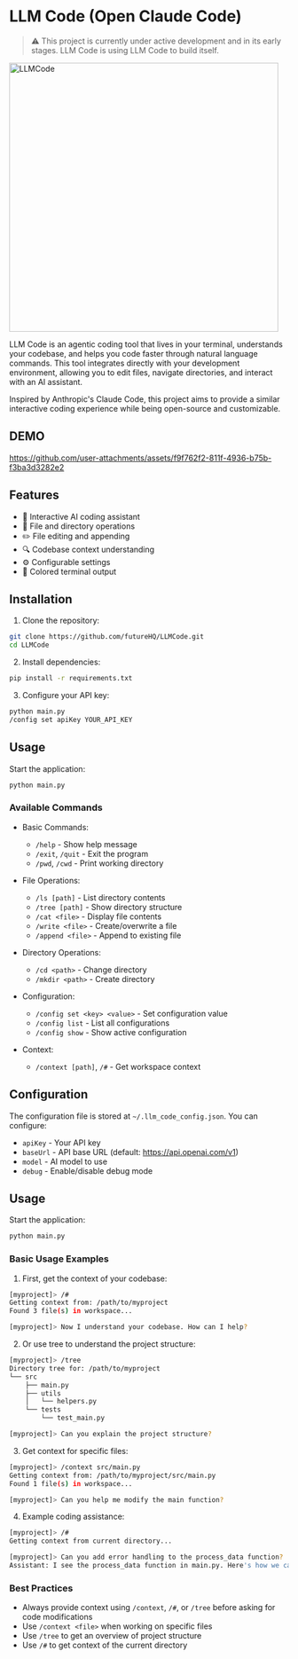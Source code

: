 # LLM Code (Open Claude Code)

> ⚠️ This project is currently under active development and in its early stages. LLM Code is using LLM Code to build itself.

<img width="485" alt="LLMCode" src="https://github.com/user-attachments/assets/7d621bae-dc4a-4ceb-ad97-2fb3a6dc8249" />

LLM Code is an agentic coding tool that lives in your terminal, understands your codebase, and helps you code faster through natural language commands. This tool integrates directly with your development environment, allowing you to edit files, navigate directories, and interact with an AI assistant.

Inspired by Anthropic's Claude Code, this project aims to provide a similar interactive coding experience while being open-source and customizable.

## DEMO

https://github.com/user-attachments/assets/f9f762f2-811f-4936-b75b-f3ba3d3282e2

## Features

- 🤖 Interactive AI coding assistant
- 📁 File and directory operations
- ✏️ File editing and appending
- 🔍 Codebase context understanding
- ⚙️ Configurable settings
- 🌈 Colored terminal output

## Installation

1. Clone the repository:
```bash
git clone https://github.com/futureHQ/LLMCode.git
cd LLMCode
```

2. Install dependencies:
```bash
pip install -r requirements.txt
```

3. Configure your API key:
```bash
python main.py
/config set apiKey YOUR_API_KEY
```

## Usage

Start the application:
```bash
python main.py
```

### Available Commands

- Basic Commands:
  - `/help` - Show help message
  - `/exit`, `/quit` - Exit the program
  - `/pwd`, `/cwd` - Print working directory

- File Operations:
  - `/ls [path]` - List directory contents
  - `/tree [path]` - Show directory structure
  - `/cat <file>` - Display file contents
  - `/write <file>` - Create/overwrite a file
  - `/append <file>` - Append to existing file

- Directory Operations:
  - `/cd <path>` - Change directory
  - `/mkdir <path>` - Create directory

- Configuration:
  - `/config set <key> <value>` - Set configuration value
  - `/config list` - List all configurations
  - `/config show` - Show active configuration

- Context:
  - `/context [path]`, `/#` - Get workspace context

## Configuration

The configuration file is stored at `~/.llm_code_config.json`. You can configure:

- `apiKey` - Your API key
- `baseUrl` - API base URL (default: https://api.openai.com/v1)
- `model` - AI model to use
- `debug` - Enable/disable debug mode

## Usage

Start the application:
```bash
python main.py
```

### Basic Usage Examples

1. First, get the context of your codebase:
```bash
[myproject]> /# 
Getting context from: /path/to/myproject
Found 3 file(s) in workspace...

[myproject]> Now I understand your codebase. How can I help?
```

2. Or use tree to understand the project structure:
```bash
[myproject]> /tree
Directory tree for: /path/to/myproject
└── src
    ├── main.py
    ├── utils
    │   └── helpers.py
    └── tests
        └── test_main.py

[myproject]> Can you explain the project structure?
```

3. Get context for specific files:
```bash
[myproject]> /context src/main.py
Getting context from: /path/to/myproject/src/main.py
Found 1 file(s) in workspace...

[myproject]> Can you help me modify the main function?
```

4. Example coding assistance:
```bash
[myproject]> /# 
Getting context from current directory...

[myproject]> Can you add error handling to the process_data function?
Assistant: I see the process_data function in main.py. Here's how we can add error handling...
```

### Best Practices
- Always provide context using `/context`, `/#`, or `/tree` before asking for code modifications
- Use `/context <file>` when working on specific files
- Use `/tree` to get an overview of project structure
- Use `/#` to get context of the current directory

